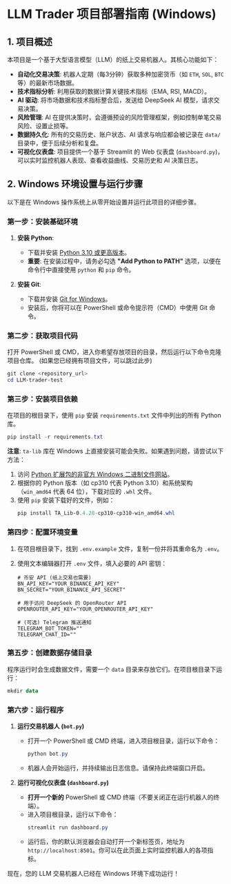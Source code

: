# LLM Trader 项目部署指南 (Windows)

## 1. 项目概述

本项目是一个基于大型语言模型（LLM）的纸上交易机器人。其核心功能如下：

- **自动化交易决策**: 机器人定期（每3分钟）获取多种加密货币（如 `ETH`, `SOL`, `BTC` 等）的最新市场数据。
- **技术指标分析**: 利用获取的数据计算关键技术指标（EMA, RSI, MACD）。
- **AI 驱动**: 将市场数据和技术指标整合后，发送给 DeepSeek AI 模型，请求交易决策。
- **风险管理**: AI 在提供决策时，会遵循预设的风险管理框架，例如控制单笔交易风险、设置止损等。
- **数据持久化**: 所有的交易历史、账户状态、AI 请求与响应都会被记录在 `data/` 目录中，便于后续分析和复盘。
- **可视化仪表盘**: 项目提供一个基于 Streamlit 的 Web 仪表盘 (`dashboard.py`)，可以实时监控机器人表现、查看收益曲线、交易历史和 AI 决策日志。

## 2. Windows 环境设置与运行步骤

以下是在 Windows 操作系统上从零开始设置并运行此项目的详细步骤。

### 第一步：安装基础环境

1.  **安装 Python**:
    - 下载并安装 [Python 3.10 或更高版本](https://www.python.org/downloads/windows/)。
    - **重要**: 在安装过程中，请务必勾选 **"Add Python to PATH"** 选项，以便在命令行中直接使用 `python` 和 `pip` 命令。

2.  **安装 Git**:
    - 下载并安装 [Git for Windows](https://git-scm.com/download/win)。
    - 安装后，你将可以在 PowerShell 或命令提示符（CMD）中使用 Git 命令。

### 第二步：获取项目代码

打开 PowerShell 或 CMD，进入你希望存放项目的目录，然后运行以下命令克隆项目仓库。
(如果您已经拥有项目文件，可以跳过此步)
```powershell
git clone <repository_url>
cd LLM-trader-test
```

### 第三步：安装项目依赖

在项目的根目录下，使用 `pip` 安装 `requirements.txt` 文件中列出的所有 Python 库。

```powershell
pip install -r requirements.txt
```

**注意**: `ta-lib` 库在 Windows 上直接安装可能会失败。如果遇到问题，请尝试以下方法：
1.  访问 [Python 扩展包的非官方 Windows 二进制文件网站](https://www.lfd.uci.edu/~gohlke/pythonlibs/#ta-lib)。
2.  根据你的 Python 版本（如 cp310 代表 Python 3.10）和系统架构（`win_amd64` 代表 64 位），下载对应的 `.whl` 文件。
3.  使用 `pip` 安装下载好的文件，例如：
    ```powershell
    pip install TA_Lib-0.4.28-cp310-cp310-win_amd64.whl
    ```

### 第四步：配置环境变量

1.  在项目根目录下，找到 `.env.example` 文件，复制一份并将其重命名为 `.env`。

2.  使用文本编辑器打开 `.env` 文件，填入必要的 API 密钥：
    ```
    # 币安 API (纸上交易也需要)
    BN_API_KEY="YOUR_BINANCE_API_KEY"
    BN_SECRET="YOUR_BINANCE_API_SECRET"

    # 用于访问 DeepSeek 的 OpenRouter API
    OPENROUTER_API_KEY="YOUR_OPENROUTER_API_KEY"

    # (可选) Telegram 推送通知
    TELEGRAM_BOT_TOKEN=""
    TELEGRAM_CHAT_ID=""
    ```

### 第五步：创建数据存储目录

程序运行时会生成数据文件，需要一个 `data` 目录来存放它们。在项目根目录下运行：

```powershell
mkdir data
```

### 第六步：运行程序

1.  **运行交易机器人 (`bot.py`)**
    - 打开一个 PowerShell 或 CMD 终端，进入项目根目录，运行以下命令：
      ```powershell
      python bot.py
      ```
    - 机器人会开始运行，并持续输出日志信息。请保持此终端窗口开启。

2.  **运行可视化仪表盘 (`dashboard.py`)**
    - **打开一个新的** PowerShell 或 CMD 终端（不要关闭正在运行机器人的终端）。
    - 进入项目根目录，运行以下命令：
      ```powershell
      streamlit run dashboard.py
      ```
    - 运行后，你的默认浏览器会自动打开一个新标签页，地址为 `http://localhost:8501`。你可以在此页面上实时监控机器人的各项指标。

现在，您的 LLM 交易机器人已经在 Windows 环境下成功运行！
